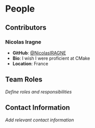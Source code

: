# People

## Contributors
### Nicolas Iragne
- **GitHub**: [@NicolasIRAGNE](https://github.com/NicolasIRAGNE)
- **Bio**: I wish I were proficient at CMake
- **Location**: France

## Team Roles
_Define roles and responsibilities_

## Contact Information
_Add relevant contact information_
